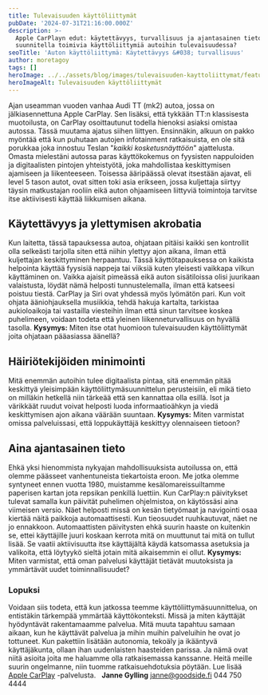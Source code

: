 ```yaml
---
title: Tulevaisuuden käyttöliittymät
pubDate: '2024-07-31T21:16:00.000Z'
description: >-
  Apple CarPlayn edut: käytettävyys, turvallisuus ja ajantasainen tieto. Miten
  suunnitella toimivia käyttöliittymiä autoihin tulevaisuudessa?
seoTitle: 'Auton käyttöliittymä: Käytettävyys &#038; turvallisuus'
author: moretagoy
tags: []
heroImage: ../../assets/blog/images/tulevaisuuden-kayttoliittymat/featured.webp
heroImageAlt: Tulevaisuuden käyttöliittymät
---
```


Ajan useamman vuoden vanhaa Audi TT (mk2) autoa, jossa on jälkiasennettuna Apple CarPlay. Sen lisäksi, että tykkään TT:n klassisesta muotoilusta, on CarPlay osoittautunut todella hienoksi asiaksi omistaa autossa. Tässä muutama ajatus siihen liittyen. Ensinnäkin, alkuun on pakko myöntää että kun puhutaan autojen infotainment ratkaisuista, en ole sitä porukkaa joka innostuu Teslan "_kaikki kosketusnäyttöön_" ajattelusta. Omasta mielestäni autossa paras käyttökokemus on fyysisten nappuloiden ja digitaalisten pintojen yhteistyötä, joka mahdollistaa keskittymisen ajamiseen ja liikenteeseen. Toisessa ääripäässä olevat itsestään ajavat, eli level 5 tason autot, ovat sitten toki asia erikseen, jossa kuljettaja siirtyy täysin matkustajan rooliin eikä auton ohjaamiseen liittyviä toimintoja tarvitse itse aktiivisesti käyttää liikkumisen aikana.

## Käytettävyys ja ylettymisen akrobatia

Kun laitetta, tässä tapauksessa autoa, ohjataan pitäisi kaikki sen kontrollit olla selkeästi tarjolla siten että niihin ylettyy ajon aikana, ilman että kuljettajan keskittyminen herpaantuu. Tässä käyttötapauksessa on kaikista helpointa käyttää fyysisiä nappeja tai viiksiä kuten yleisesti vaikkapa vilkun käyttäminen on. Vaikka ajaisit pimeässä eikä auton sisätiloissa olisi juurikaan valaistusta, löydät nämä helposti tunnustelemalla, ilman että katseesi poistuu tiestä. CarPlay ja Siri ovat yhdessä myös lyömätön pari. Kun voit ohjata ääniohjauksella musiikkia, tehdä hakuja kartalta, tarkistaa aukioloaikoja tai vastailla viesteihin ilman että sinun tarvitsee koskea puhelimeen, voidaan todeta että yleinen liikenneturvallisuus on hyvällä tasolla. **Kysymys:** Miten itse otat huomioon tulevaisuuden käyttöliittymät joita ohjataan pääasiassa äänellä?

## Häiriötekijöiden minimointi

Mitä enemmän autoihin tulee digitaalista pintaa, sitä enemmän pitää keskittyä yleisimpään käyttöliittymäsuunnittelun perusteisiin, eli mikä tieto on milläkin hetkellä niin tärkeää että sen kannattaa olla esillä. Isot ja värikkäät ruudut voivat helposti luoda informaatioähkyn ja viedä keskittymisen ajon aikana väärään suuntaan. **Kysymys:** Miten varmistat omissa palveluissasi, että loppukäyttäjä keskittyy olennaiseen tietoon?

## Aina ajantasainen tieto

Ehkä yksi hienommista nykyajan mahdollisuuksista autoilussa on, että olemme päässeet vanhentuneista tiekartoista eroon. Me jotka olemme syntyneet ennen vuotta 1980, muistamme kesälomareissuiltamme paperisen kartan jota repsikan penkillä luettiin. Kun CarPlay:n päivitykset tulevat samalla kun päivität puhelimen ohjelmistoa, on käytössäsi aina viimeisen versio. Näet helposti missä on kesän tietyömaat ja navigointi osaa kiertää näitä paikkoja automaattisesti. Kun tieosuudet ruuhkautuvat, näet ne jo ennakkoon. Automaattisten päivitysten ehkä suurin haaste on kuitenkin se, ettei käyttäjille juuri koskaan kerrota mitä on muuttunut tai mitä on tullut lisää. Se vaatii aktiivisuutta itse käyttäjältä käydä katsomassa asetuksia ja valikoita, että löytyykö sieltä jotain mitä aikaisemmin ei ollut. **Kysymys:** Miten varmistat, että oman palvelusi käyttäjät tietävät muutoksista ja ymmärtävät uudet toiminnallisuudet?

### Lopuksi

Voidaan siis todeta, että kun jatkossa teemme käyttöliittymäsuunnittelua, on entistäkin tärkempää ymmärtää käyttökonteksti. Missä ja miten käyttäjät hyödyntävät rakentamaamme palvelua. Mitä muuta tapahtuu samaan aikaan, kun he käyttävät palvelua ja mihin muihin palveluihin he ovat jo tottuneet. Kun pakettiin lisätään autonomia, tekoäly ja ikääntyvä käyttäjäkunta, ollaan ihan uudenlaisten haasteiden parissa. Ja nämä ovat niitä asioita joita me haluamme olla ratkaisemassa kanssanne. Heitä meille suurin ongelmanne, niin tuomme ratkaisuehdotuksia pöytään. Lue lisää [Apple CarPlay](https://www.apple.com/ios/carplay/) -palvelusta.   **Janne Gylling** janne@goodside.fi 044 750 4444